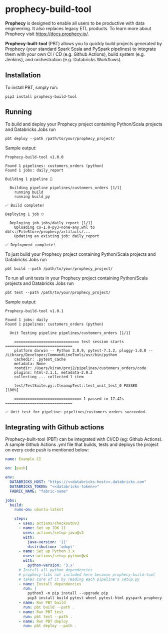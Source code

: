 # prophecy-build-tool

**Prophecy** is designed to enable all users to be productive with data engineering. It also replaces legacy ETL
products.
To learn more about Prophecy visit https://docs.prophecy.io/.

**Prophecy-built-tool** (PBT) allows you to quickly build projects generated by Prophecy (your standard Spark Scala and
PySpark pipelines) to integrate them with your own CI / CD (e.g. Github Actions), build system (e.g. Jenkins), and
orchestration (e.g. Databricks Workflows).

## Installation

To install PBT, simply run:

```shell
pip3 install prophecy-build-tool
```

## Running

To build and deploy your Prophecy project containing Python/Scala projects and Databricks Jobs run

```shell
pbt deploy --path /path/to/your/prophecy_project/
```

Sample output:

```shell
Prophecy-build-tool v1.0.0

Found 1 pipelines: customers_orders (python)
Found 1 jobs: daily_report

Building 1 pipeline 🚰

  Building pipeline pipelines/customers_orders [1/1]
    running build
    running build_py

✅ Build complete!

Deploying 1 job ⏱

  Deploying job jobs/daily_report [1/1]
    Uploading cs-1.0-py3-none-any.whl to dbfs:/FileStore/prophecy/artifacts/...
    Updating an existing job: daily_report

✅ Deployment complete!
```

To just build your Prophecy project containing Python/Scala projects and Databricks Jobs run

```shell
pbt build --path /path/to/your/prophecy_project/
```

To run all unit tests in your Prophecy project containing Python/Scala projects and Databricks Jobs run

```shell
pbt test --path /path/to/your/prophecy_project/
```

Sample output:
```shell
Prophecy-build-tool v1.0.1

Found 1 jobs: daily
Found 1 pipelines: customers_orders (python)

  Unit Testing pipeline pipelines/customers_orders [1/1]

    ============================= test session starts ==============================
    platform darwin -- Python 3.8.9, pytest-7.1.2, pluggy-1.0.0 -- /Library/Developer/CommandLineTools/usr/bin/python
    cachedir: .pytest_cache
    metadata: None
    rootdir: /Users/kiran/proj2/pipelines/customers_orders/code
    plugins: html-3.1.1, metadata-2.0.2
    collecting ... collected 1 item

    test/TestSuite.py::CleanupTest::test_unit_test_0 PASSED                  [100%]
    
    ============================== 1 passed in 17.42s ==============================

✅ Unit test for pipeline: pipelines/customers_orders succeeded.
```

## Integrating with Github actions

Prophecy-built-tool (PBT) can be integrated with CI/CD (eg: Github Actions). A sample Github Actions .yml file that builds, tests and deploys the project on every code push is mentioned below:
```yaml
name: Example CI

on: [push]

env:
  DATABRICKS_HOST: "https://<<databricks-host>>.databricks.com"
  DATABRICKS_TOKEN: "<<databricks-token>>"
  FABRIC_NAME: "fabric-name"

jobs:
  build:
    runs-on: ubuntu-latest

    steps:
      - uses: actions/checkout@v3
      - name: Set up JDK 11
        uses: actions/setup-java@v3
        with:
          java-version: '11'
          distribution: 'adopt'
      - name: Set up Python 3.x
        uses: actions/setup-python@v4
        with:
          python-version: '3.x'
      # Install all python dependencies 
      # prophecy-libs not included here because prophecy-build-tool 
      # takes care of it by reading each pipeline's setup.py
      - name: Install dependencies
        run: |
          python3 -m pip install --upgrade pip
          pip3 install build pytest wheel pytest-html pyspark prophecy-build-tool
      - name: Run PBT build
        run: pbt build --path .
      - name: Run PBT test
        run: pbt test --path .
      - name: Run PBT deploy
        run: pbt deploy --path .

```


